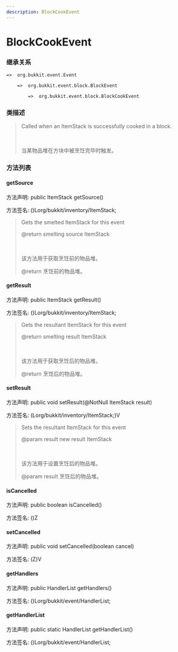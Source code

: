 ```yaml
---
description: BlockCookEvent
---
```


# BlockCookEvent

### 继承关系

    =>  org.bukkit.event.Event

        =>  org.bukkit.event.block.BlockEvent

            =>  org.bukkit.event.block.BlockCookEvent

### 类描述

> Called when an ItemStack is successfully cooked in a block.
> 
> <br>
> 
> 当某物品堆在方块中被烹饪完毕时触发。

### 方法列表

#### getSource

方法声明: public ItemStack getSource()

方法签名: ()Lorg/bukkit/inventory/ItemStack;

> Gets the smelted ItemStack for this event
> 
> @return smelting source ItemStack
> 
> <br>
> 
> 该方法用于获取烹饪前的物品堆。
> 
> @return 烹饪前的物品堆。

#### getResult

方法声明: public ItemStack getResult()

方法签名: ()Lorg/bukkit/inventory/ItemStack;

> Gets the resultant ItemStack for this event
> 
> @return smelting result ItemStack
> 
> <br>
> 
> 该方法用于获取烹饪后的物品堆。
> 
> @return 烹饪后的物品堆。

#### setResult

方法声明: public void setResult(@NotNull ItemStack result)

方法签名: (Lorg/bukkit/inventory/ItemStack;)V

> Sets the resultant ItemStack for this event
> 
> @param result new result ItemStack
> 
> <br>
> 
> 该方法用于设置烹饪后的物品堆。
> 
> @param result 烹饪后的物品堆。

#### isCancelled

方法声明: public boolean isCancelled()

方法签名: ()Z

#### setCancelled

方法声明: public void setCancelled(boolean cancel)

方法签名: (Z)V

#### getHandlers

方法声明: public HandlerList getHandlers()

方法签名: ()Lorg/bukkit/event/HandlerList;

#### getHandlerList

方法声明: public static HandlerList getHandlerList()

方法签名: ()Lorg/bukkit/event/HandlerList;